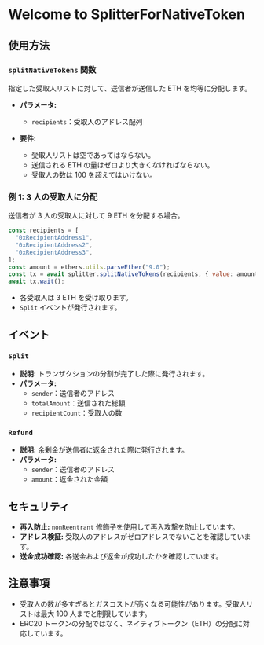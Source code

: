 # Welcome to SplitterForNativeToken

## 使用方法

### `splitNativeTokens` 関数

指定した受取人リストに対して、送信者が送信した ETH を均等に分配します。

- **パラメータ:**

  - `recipients`：受取人のアドレス配列

- **要件:**
  - 受取人リストは空であってはならない。
  - 送信される ETH の量はゼロより大きくなければならない。
  - 受取人の数は 100 を超えてはいけない。

### 例 1: 3 人の受取人に分配

送信者が 3 人の受取人に対して 9 ETH を分配する場合。

```javascript
const recipients = [
  "0xRecipientAddress1",
  "0xRecipientAddress2",
  "0xRecipientAddress3",
];
const amount = ethers.utils.parseEther("9.0");
const tx = await splitter.splitNativeTokens(recipients, { value: amount });
await tx.wait();
```

- 各受取人は 3 ETH を受け取ります。
- `Split` イベントが発行されます。

## イベント

### `Split`

- **説明:** トランザクションの分割が完了した際に発行されます。
- **パラメータ:**
  - `sender`：送信者のアドレス
  - `totalAmount`：送信された総額
  - `recipientCount`：受取人の数

### `Refund`

- **説明:** 余剰金が送信者に返金された際に発行されます。
- **パラメータ:**
  - `sender`：送信者のアドレス
  - `amount`：返金された金額

## セキュリティ

- **再入防止:** `nonReentrant` 修飾子を使用して再入攻撃を防止しています。
- **アドレス検証:** 受取人のアドレスがゼロアドレスでないことを確認しています。
- **送金成功確認:** 各送金および返金が成功したかを確認しています。

## 注意事項

- 受取人の数が多すぎるとガスコストが高くなる可能性があります。受取人リストは最大 100 人までと制限しています。
- ERC20 トークンの分配ではなく、ネイティブトークン（ETH）の分配に対応しています。
